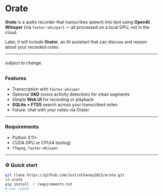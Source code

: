 # Orate

**Orate** is a audio recorder that transcribes speech into text using **OpenAI Whisper** (via `faster-whisper`) — all processed on a local GPU, not in the cloud.

Later, it will include **Orator**, an AI assistant that can discuss and reason about your recorded notes.

---
###### subject to change.
### Features
- Transcription with `faster-whisper`
- Optional **VAD** (voice activity detection) for clean segments
- Simple **Web UI** for recording or playback
- **SQLite + FTS5** search across your transcribed notes
- Future: chat with your notes via Orator

---

### Requirements
- Python 3.11+
- CUDA GPU or CPU(4 testing)
- `ffmpeg`, `faster-whisper`

---

### ⚙️ Quick start

```bash
git clone https://github.com/JustinChaney2023/orate.git
cd orate
pip install -r requirements.txt
# not ready